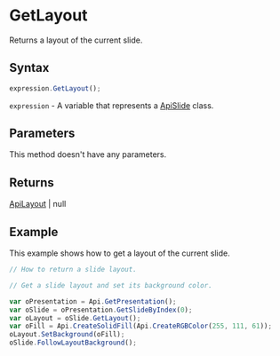 # GetLayout

Returns a layout of the current slide.

## Syntax

```javascript
expression.GetLayout();
```

`expression` - A variable that represents a [ApiSlide](../ApiSlide.md) class.

## Parameters

This method doesn't have any parameters.

## Returns

[ApiLayout](../../ApiLayout/ApiLayout.md) \| null

## Example

This example shows how to get a layout of the current slide.

```javascript editor-pptx
// How to return a slide layout.

// Get a slide layout and set its background color.

var oPresentation = Api.GetPresentation();
var oSlide = oPresentation.GetSlideByIndex(0);
var oLayout = oSlide.GetLayout();
var oFill = Api.CreateSolidFill(Api.CreateRGBColor(255, 111, 61));
oLayout.SetBackground(oFill);
oSlide.FollowLayoutBackground();
```
